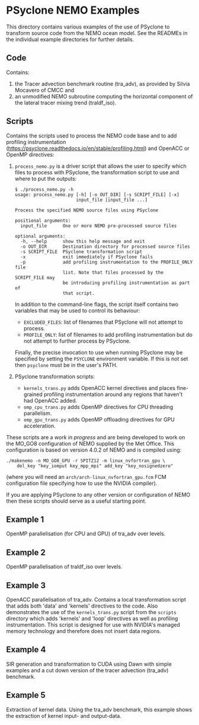 <!--
BSD 3-Clause License

Copyright (c) 2018-2025, Science and Technology Facilities Council.
All rights reserved.

Redistribution and use in source and binary forms, with or without
modification, are permitted provided that the following conditions are met:

* Redistributions of source code must retain the above copyright notice, this
  list of conditions and the following disclaimer.

* Redistributions in binary form must reproduce the above copyright notice,
  this list of conditions and the following disclaimer in the documentation
  and/or other materials provided with the distribution.

* Neither the name of the copyright holder nor the names of its
  contributors may be used to endorse or promote products derived from
  this software without specific prior written permission.

THIS SOFTWARE IS PROVIDED BY THE COPYRIGHT HOLDERS AND CONTRIBUTORS
"AS IS" AND ANY EXPRESS OR IMPLIED WARRANTIES, INCLUDING, BUT NOT
LIMITED TO, THE IMPLIED WARRANTIES OF MERCHANTABILITY AND FITNESS
FOR A PARTICULAR PURPOSE ARE DISCLAIMED. IN NO EVENT SHALL THE
COPYRIGHT HOLDER OR CONTRIBUTORS BE LIABLE FOR ANY DIRECT, INDIRECT,
INCIDENTAL, SPECIAL, EXEMPLARY, OR CONSEQUENTIAL DAMAGES (INCLUDING,
BUT NOT LIMITED TO, PROCUREMENT OF SUBSTITUTE GOODS OR SERVICES;
LOSS OF USE, DATA, OR PROFITS; OR BUSINESS INTERRUPTION) HOWEVER
CAUSED AND ON ANY THEORY OF LIABILITY, WHETHER IN CONTRACT, STRICT
LIABILITY, OR TORT (INCLUDING NEGLIGENCE OR OTHERWISE) ARISING IN
ANY WAY OUT OF THE USE OF THIS SOFTWARE, EVEN IF ADVISED OF THE
POSSIBILITY OF SUCH DAMAGE.

Author A. R. Porter, STFC Daresbury Lab
Modified by R. W. Ford, STFC Daresbury Lab
Modified by J. Henrichs, Bureau of Meteorology

-->

# PSyclone NEMO Examples

This directory contains various examples of the use of PSyclone
to transform source code from the NEMO ocean model. See the READMEs
in the individual example directories for further details.

## Code

Contains:

1. the Tracer advection benchmark routine (tra_adv), as provided by
   Silvia Mocavero of CMCC and
2. an unmodified NEMO subroutine computing the horizontal component of
   the lateral tracer mixing trend (traldf_iso).

## Scripts

Contains the scripts used to process the NEMO code base and to add profiling
instrumentation (https://psyclone.readthedocs.io/en/stable/profiling.html)
and OpenACC or OpenMP directives:

1. `process_nemo.py` is a driver script that allows the user to specify
   which files to process with PSyclone, the transformation script to use
   and where to put the outputs:

       $ ./process_nemo.py -h
       usage: process_nemo.py [-h] [-o OUT_DIR] [-s SCRIPT_FILE] [-x]
                              input_file [input_file ...]

       Process the specified NEMO source files using PSyclone

       positional arguments:
         input_file      One or more NEMO pre-processed source files

       optional arguments:
         -h, --help      show this help message and exit
         -o OUT_DIR      Destination directory for processed source files
         -s SCRIPT_FILE  PSyclone transformation script
         -x              exit immediately if PSyclone fails
         -p              add profiling instrumentation to the PROFILE_ONLY file
                         list. Note that files processed by the SCRIPT_FILE may
                         be introducing profiling instrumentation as part of
                         that script.

   In addition to the command-line flags, the script itself contains two
   variables that may be used to control its behaviour:

   - `EXCLUDED_FILES`: list of filenames that PSyclone will not attempt to process.
   - `PROFILE_ONLY`: list of filenames to add profiling instrumentation but
      do not attempt to further process by PSyclone.

   Finally, the precise invocation to use when running PSyclone may be
   specified by setting the `PSYCLONE` environment variable. If this is not set
   then `psyclone` must be in the user's PATH.

2. PSyclone transformation scripts:
   - `kernels_trans.py` adds OpenACC kernel directives and places fine-grained
     profiling instrumentation around any regions that haven't had OpenACC
     added.
   - `omp_cpu_trans.py` adds OpenMP directives for CPU threading parallelism.
   - `omp_gpu_trans.py` adds OpenMP offloading directives for GPU acceleration.

These scripts are a *work in progress* and are being developed to work on the
MO_GO8 configuration of NEMO supplied by the Met Office. This configuration is
based on version 4.0.2 of NEMO and is compiled using:

    ./makenemo -n MO_GO8_GPU -r SPITZ12 -m linux_nvfortran_gpu \
        del_key "key_iomput key_mpp_mpi" add_key "key_nosignedzero"

(where you will need an `arch/arch-linux_nvfortran_gpu.fcm` FCM configuration
file specifying how to use the NVIDIA compiler).

If you are applying PSyclone to any other version or configuration of NEMO then
these scripts should serve as a useful starting point.

## Example 1

OpenMP parallelisation (for CPU and GPU) of tra_adv over levels.

## Example 2

OpenMP parallelisation of traldf_iso over levels.

## Example 3

OpenACC parallelisation of tra_adv. Contains a local transformation
script that adds both 'data' and 'kernels' directives to the
code. Also demonstrates the use of the `kernels_trans.py` script from
the `scripts` directory which adds 'kernels' and 'loop' directives as
well as profiling instrumentation. This script is designed for use
with NVIDIA's managed memory technology and therefore does not insert
data regions.

## Example 4

SIR generation and transformation to CUDA using Dawn with simple
examples and a cut down version of the tracer advection (tra_adv)
benchmark.

## Example 5

Extraction of kernel data. Using the tra_adv benchmark, this example
shows the extraction of kernel input- and output-data.

